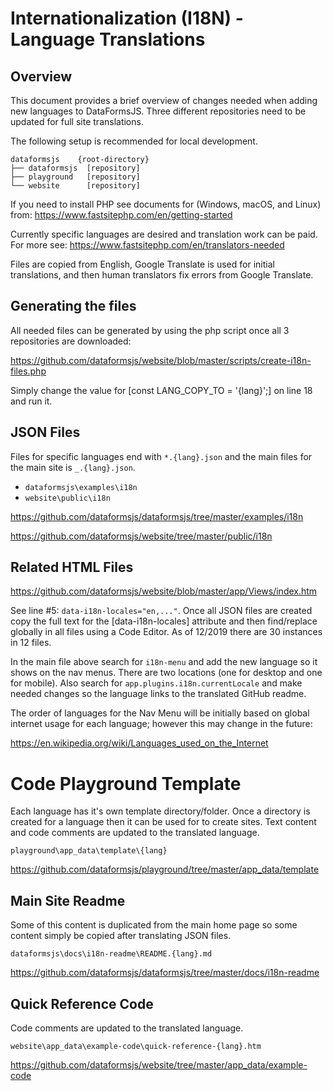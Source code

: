# Internationalization (I18N) - Language Translations

## Overview

This document provides a brief overview of changes needed when adding new languages to DataFormsJS. Three different repositories need to be updated for full site translations.

The following setup is recommended for local development.

~~~
dataformsjs    {root-directory}
├── dataformsjs  [repository]
├── playground   [repository]
└── website      [repository]
~~~

If you need to install PHP see documents for (Windows, macOS, and Linux) from: https://www.fastsitephp.com/en/getting-started

Currently specific languages are desired and translation work can be paid. For more see: https://www.fastsitephp.com/en/translators-needed

Files are copied from English, Google Translate is used for initial translations, and then human translators fix errors from Google Translate.

## Generating the files

All needed files can be generated by using the php script once all 3 repositories are downloaded:

https://github.com/dataformsjs/website/blob/master/scripts/create-i18n-files.php

Simply change the value for [const LANG_COPY_TO = '{lang}';] on line 18 and run it.

## JSON Files

Files for specific languages end with `*.{lang}.json` and the main files for the main site is `_.{lang}.json`.

* `dataformsjs\examples\i18n`
* `website\public\i18n`

https://github.com/dataformsjs/dataformsjs/tree/master/examples/i18n

https://github.com/dataformsjs/website/tree/master/public/i18n

## Related HTML Files

https://github.com/dataformsjs/website/blob/master/app/Views/index.htm

See line #5: `data-i18n-locales="en,..."`. Once all JSON files are created copy the full text for the [data-i18n-locales] attribute and then find/replace globally in all files using a Code Editor. As of 12/2019 there are 30 instances in 12 files.

In the main file above search for `i18n-menu` and add the new language so it shows on the nav menus. There are two locations (one for desktop and one for mobile). Also search for `app.plugins.i18n.currentLocale` and make needed changes so the language links to the translated GitHub readme.

The order of languages for the Nav Menu will be initially based on global internet usage for each language; however this may change in the future:

https://en.wikipedia.org/wiki/Languages_used_on_the_Internet

# Code Playground Template

Each language has it's own template directory/folder. Once a directory is created for a language then it can be used for to create sites. Text content and code comments are updated to the translated language.

`playground\app_data\template\{lang}`

https://github.com/dataformsjs/playground/tree/master/app_data/template

## Main Site Readme

Some of this content is duplicated from the main home page so some content simply be copied after translating JSON files.

`dataformsjs\docs\i18n-readme\README.{lang}.md`

https://github.com/dataformsjs/dataformsjs/tree/master/docs/i18n-readme

## Quick Reference Code

Code comments are updated to the translated language.

`website\app_data\example-code\quick-reference-{lang}.htm`

https://github.com/dataformsjs/website/tree/master/app_data/example-code
